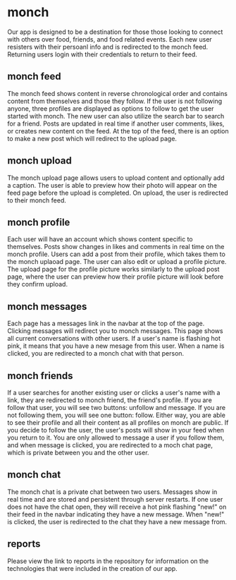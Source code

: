 # monch

Our app is designed to be a destination for those those looking to connect with others over food, friends, and food related events. Each new user resisters with their persoanl info and is redirected to the monch feed. Returning users login with their credentials to return to their feed.

## monch feed

The monch feed shows content in reverse chronological order and contains content from themselves and those they follow. If the user is not following anyone, three profiles are displayed as options to follow to get the user started with monch. The new user can also utilize the search bar to search for a friend. Posts are updated in real time if another user comments, likes, or creates new content on the feed. At the top of the feed, there is an option to make a new post which will redirect to the upload page.

## monch upload

The monch upload page allows users to upload content and optionally add a caption. The user is able to preview how their photo will appear on the feed page before the upload is completed. On upload, the user is redirected to their monch feed.

## monch profile

Each user will have an account which shows content specific to themselves. Posts show changes in likes and comments in real time on the monch profile. Users can add a post from their profile, which takes them to the monch uplaoad page. The user can also edit or upload a profile picture. The upload page for the profile picture works similarly to the upload post page, where the user can preview how their profile picture will look before they confirm upload.

## monch messages

Each page has a messages link in the navbar at the top of the page. Clicking messages will redirect you to monch messages. This page shows all current conversations with other users. If a user's name is flashing hot pink, it means that you have a new mesage from this user. When a name is clicked, you are redirected to a monch chat with that person.

## monch friends

If a user searches for another existing user or clicks a user's name with a link, they are redirected to monch friend, the friend's profile. If you are follow that user, you will see two buttons: unfollow and message. If you are not following them, you will see one button: follow. Either way, you are able to see their profile and all their content as all profiles on monch are public. If you decide to follow the user, the user's posts will show in your feed when you return to it. You are only allowed to message a user if you follow them, and when message is clicked, you are redirected to a moch chat page, which is private between you and the other user.

## monch chat

The monch chat is a private chat between two users. Messages show in real time and are stored and persistent through server restarts. If one user does not have the chat open, they will receive a hot pink flashing "new!" on their feed in the navbar indicating they have a new message. When "new!" is clicked, the user is redirected to the chat they have a new message from.

## reports

Please view the link to reports in the repository for information on the technologies that were included in the creation of our app.
